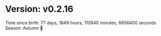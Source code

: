 # Version: v0.2.16
Time since birth: 77 days, 1849 hours, 110940 minutes, 6656400 seconds
Season: Autumn 🍁

